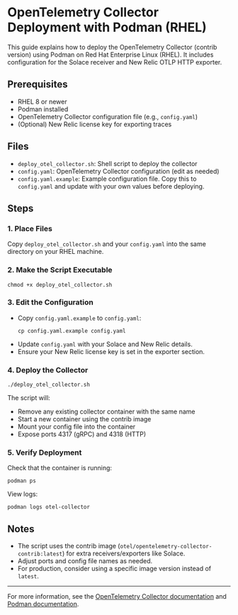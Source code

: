 # OpenTelemetry Collector Deployment with Podman (RHEL)

This guide explains how to deploy the OpenTelemetry Collector (contrib version) using Podman on Red Hat Enterprise Linux (RHEL). It includes configuration for the Solace receiver and New Relic OTLP HTTP exporter.

## Prerequisites
- RHEL 8 or newer
- Podman installed
- OpenTelemetry Collector configuration file (e.g., `config.yaml`)
- (Optional) New Relic license key for exporting traces

## Files
- `deploy_otel_collector.sh`: Shell script to deploy the collector
- `config.yaml`: OpenTelemetry Collector configuration (edit as needed)
- `config.yaml.example`: Example configuration file. Copy this to `config.yaml` and update with your own values before deploying.

## Steps

### 1. Place Files
Copy `deploy_otel_collector.sh` and your `config.yaml` into the same directory on your RHEL machine.

### 2. Make the Script Executable
```
chmod +x deploy_otel_collector.sh
```

### 3. Edit the Configuration
- Copy `config.yaml.example` to `config.yaml`:
  ```
  cp config.yaml.example config.yaml
  ```
- Update `config.yaml` with your Solace and New Relic details.
- Ensure your New Relic license key is set in the exporter section.

### 4. Deploy the Collector
```
./deploy_otel_collector.sh
```

The script will:
- Remove any existing collector container with the same name
- Start a new container using the contrib image
- Mount your config file into the container
- Expose ports 4317 (gRPC) and 4318 (HTTP)

### 5. Verify Deployment
Check that the container is running:
```
podman ps
```

View logs:
```
podman logs otel-collector
```

## Notes
- The script uses the contrib image (`otel/opentelemetry-collector-contrib:latest`) for extra receivers/exporters like Solace.
- Adjust ports and config file names as needed.
- For production, consider using a specific image version instead of `latest`.

---

For more information, see the [OpenTelemetry Collector documentation](https://opentelemetry.io/docs/collector/) and [Podman documentation](https://podman.io/getting-started/).
